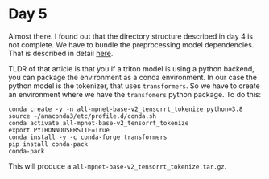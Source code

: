 # Day 5

Almost there. I found out that the directory structure described in day 4 is not complete. We have to bundle the preprocessing model dependencies.
That is described in detail [here](https://github.com/triton-inference-server/python_backend#2-packaging-the-conda-environment).

TLDR of that article is that you if a triton model is using a python backend, you can package the environment as a conda environment. 
In our case the python model is the tokenizer, that uses `transformers`. 
So we have to create an environment where we have the `transfomers` python package.
To do this:

```
conda create -y -n all-mpnet-base-v2_tensorrt_tokenize python=3.8
source ~/anaconda3/etc/profile.d/conda.sh
conda activate all-mpnet-base-v2_tensorrt_tokenize
export PYTHONNOUSERSITE=True
conda install -y -c conda-forge transformers
pip install conda-pack
conda-pack
```

This will produce a `all-mpnet-base-v2_tensorrt_tokenize.tar.gz`.

